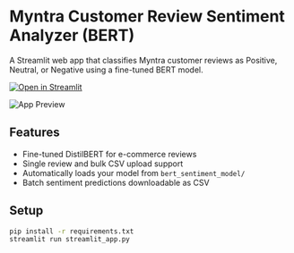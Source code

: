 # Myntra Customer Review Sentiment Analyzer (BERT)

A Streamlit web app that classifies Myntra customer reviews as Positive, Neutral, or Negative using a fine-tuned BERT model.

[![Open in Streamlit](https://static.streamlit.io/badges/streamlit_badge_black_white.svg)](https://cust-review-analyzer.streamlit.app/)

![App Preview]([images/app_preview.png](https://github.com/roshita05/Customer-review-sentiment-analyzer-/blob/main/IMAGES/THUBMNAIL.png))


## Features
- Fine-tuned DistilBERT for e-commerce reviews
- Single review and bulk CSV upload support
- Automatically loads your model from `bert_sentiment_model/`
- Batch sentiment predictions downloadable as CSV

## Setup
```bash
pip install -r requirements.txt
streamlit run streamlit_app.py
